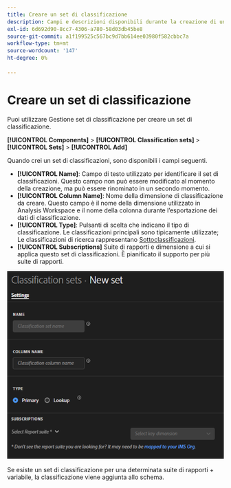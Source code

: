 ```yaml
---
title: Creare un set di classificazione
description: Campi e descrizioni disponibili durante la creazione di un set di classificazioni.
exl-id: 6d692d90-8cc7-4306-a780-58d03db45be8
source-git-commit: a1f199525c567bc9d7bb614ee03980f582cbbc7a
workflow-type: tm+mt
source-wordcount: '147'
ht-degree: 0%

---
```


# Creare un set di classificazione

Puoi utilizzare Gestione set di classificazione per creare un set di classificazione.

**[!UICONTROL Components]** > **[!UICONTROL Classification sets]** > **[!UICONTROL Sets]** > **[!UICONTROL Add]**

Quando crei un set di classificazioni, sono disponibili i campi seguenti.

* **[!UICONTROL Name]**: Campo di testo utilizzato per identificare il set di classificazioni. Questo campo non può essere modificato al momento della creazione, ma può essere rinominato in un secondo momento.
* **[!UICONTROL Column Name]**: Nome della dimensione di classificazione da creare. Questo campo è il nome della dimensione utilizzato in Analysis Workspace e il nome della colonna durante l’esportazione dei dati di classificazione.
* **[!UICONTROL Type]**: Pulsanti di scelta che indicano il tipo di classificazione. Le classificazioni principali sono tipicamente utilizzate; Le classificazioni di ricerca rappresentano [Sottoclassificazioni](../c-sub-classifications.md).
* **[!UICONTROL Subscriptions]** Suite di rapporti e dimensione a cui si applica questo set di classificazioni. È pianificato il supporto per più suite di rapporti.

![Creare un set di classificazione](../assets/classification-set-create.png)

Se esiste un set di classificazione per una determinata suite di rapporti + variabile, la classificazione viene aggiunta allo schema.
